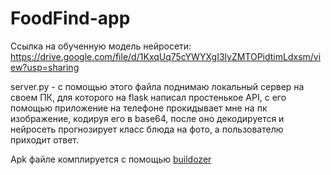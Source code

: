 # FoodFind-app

Ссылка на обученную модель нейросети: https://drive.google.com/file/d/1KxqUq75cYWYXgI3lyZMTOPidtimLdxsm/view?usp=sharing

server.py - с помощью этого файла поднимаю локальный сервер на своем ПК, для которого на flask написал простенькое API, с его помощью приложение на телефоне прокидывает мне на пк изображение, кодируя его в base64, после оно декодируется и нейросеть прогнозирует класс блюда на фото, а пользователю приходит ответ.

Apk файле комплируется с помощью [buildozer](https://github.com/kivy/buildozer)
